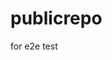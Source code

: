 # publicrepo
for e2e test


































































































































































































































































































































































































































































































































































































































































































































































































































































































































































































































































































































































































































































































































































































































































































































































































